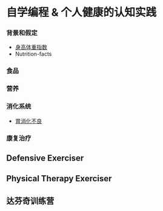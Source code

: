# 自学编程 & 个人健康的认知实践

### 背景和假定
- [身高体重指数](/chapters/章1-背景和假定/身高体重指数.md)
- Nutrition-facts

### 食品

### 营养 

### 消化系统

- [胃消化不良](/chapters/3-digestive-system/胃消化不良.md)

### 康复治疗


## Defensive Exerciser
## Physical Therapy Exerciser
## 达芬奇训练营


